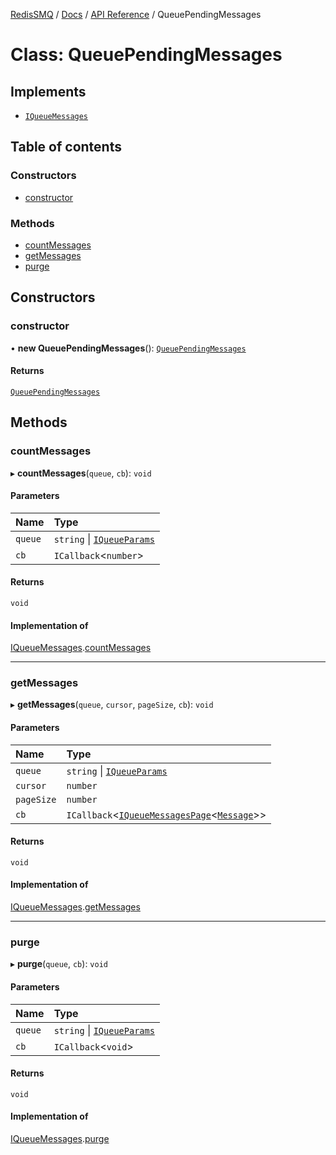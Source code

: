 [RedisSMQ](../../../README.md) / [Docs](../../README.md) / [API Reference](../README.md) / QueuePendingMessages

# Class: QueuePendingMessages

## Implements

- [`IQueueMessages`](../interfaces/IQueueMessages.md)

## Table of contents

### Constructors

- [constructor](QueuePendingMessages.md#constructor)

### Methods

- [countMessages](QueuePendingMessages.md#countmessages)
- [getMessages](QueuePendingMessages.md#getmessages)
- [purge](QueuePendingMessages.md#purge)

## Constructors

### constructor

• **new QueuePendingMessages**(): [`QueuePendingMessages`](QueuePendingMessages.md)

#### Returns

[`QueuePendingMessages`](QueuePendingMessages.md)

## Methods

### countMessages

▸ **countMessages**(`queue`, `cb`): `void`

#### Parameters

| Name | Type |
| :------ | :------ |
| `queue` | `string` \| [`IQueueParams`](../interfaces/IQueueParams.md) |
| `cb` | `ICallback`\<`number`\> |

#### Returns

`void`

#### Implementation of

[IQueueMessages](../interfaces/IQueueMessages.md).[countMessages](../interfaces/IQueueMessages.md#countmessages)

___

### getMessages

▸ **getMessages**(`queue`, `cursor`, `pageSize`, `cb`): `void`

#### Parameters

| Name | Type |
| :------ | :------ |
| `queue` | `string` \| [`IQueueParams`](../interfaces/IQueueParams.md) |
| `cursor` | `number` |
| `pageSize` | `number` |
| `cb` | `ICallback`\<[`IQueueMessagesPage`](../interfaces/IQueueMessagesPage.md)\<[`Message`](Message.md)\>\> |

#### Returns

`void`

#### Implementation of

[IQueueMessages](../interfaces/IQueueMessages.md).[getMessages](../interfaces/IQueueMessages.md#getmessages)

___

### purge

▸ **purge**(`queue`, `cb`): `void`

#### Parameters

| Name | Type |
| :------ | :------ |
| `queue` | `string` \| [`IQueueParams`](../interfaces/IQueueParams.md) |
| `cb` | `ICallback`\<`void`\> |

#### Returns

`void`

#### Implementation of

[IQueueMessages](../interfaces/IQueueMessages.md).[purge](../interfaces/IQueueMessages.md#purge)
